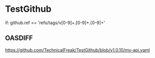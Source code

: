 # TestGithub

if: github.ref == 'refs/tags/v[0-9]+.[0-9]+.[0-9]+'


## OASDIFF
https://github.com/TechnicalFreak/TestGithub/blob/v1.0.10/my-api.yaml